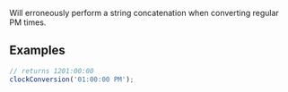 Will erroneously perform a string concatenation when converting regular PM times.

## Examples

~~~~JavaScript
// returns 1201:00:00
clockConversion('01:00:00 PM');
~~~~
